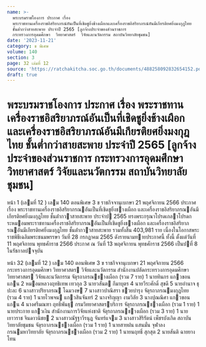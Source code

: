 ```yaml
---
name: >-
  พระบรมราชโองการ ประกาศ เรื่อง
  พระราชทานเครื่องราชอิสริยาภรณ์อันเป็นที่เชิดชูยิ่งช้างเผือกและเครื่องราชอิสริยาภรณ์อันมีเกียรติยศยิ่งมงกุฎไทย
  ชั้นต่ำกว่าสายสะพาย ประจำปี 2565 [ลูกจ้างประจำของส่วนราชการ
  กระทรวงการอุดมศึกษา  วิทยาศาสตร์  วิจัยและนวัตกรรม สถาบันวิทยาลัยชุมชน]
date: '2023-11-21'
category: ข พิเศษ
volume: 140
section: 3
page: 32 เล่มที่ 12
source: 'https://ratchakitcha.soc.go.th/documents/488258092832654152.pdf'
draft: true
---
```


# พระบรมราชโองการ ประกาศ เรื่อง พระราชทานเครื่องราชอิสริยาภรณ์อันเป็นที่เชิดชูยิ่งช้างเผือกและเครื่องราชอิสริยาภรณ์อันมีเกียรติยศยิ่งมงกุฎไทย ชั้นต่ำกว่าสายสะพาย ประจำปี 2565 [ลูกจ้างประจำของส่วนราชการ กระทรวงการอุดมศึกษา  วิทยาศาสตร์  วิจัยและนวัตกรรม สถาบันวิทยาลัยชุมชน]

หน้า 1 (เลมที่ 12 ) เลม 140 ตอนพิเศษ 3 ข ราชกิจจานุเบกษา 21 พฤศจิกายน 2566 ประกาศ เรื่อง พระราชทานเครื่องราชอิสริยาภรณอันเป็นที่เชิดชูยิ่งชางเผือก และเครื่องราชอิสริยาภรณอันมีเกียรติยศยิ่งมงกุฎไทย ชั้นต่ํากวาสายสะพาย ประจําป 2565 ทรงพระกรุณาโปรดเกลาโปรดกระหมอมพระราชทานเครื่องราชอิสริยาภรณอันเป็นที่เชิดชูยิ่งชางเผือก และเครื่องราชอิสริยาภรณอันมีเกียรติยศยิ่งมงกุฎไทย ชั้นต่ํากวาสายสะพาย รวมทั้งสิ้น 403,981 ราย เนื่องในโอกาสพระราชพิธีเฉลิมพระชนมพรรษา วันที่ 28 กรกฎาคม 2565 ดังรายนามทายประกาศนี้ ทั้งนี้ ตั้งแต่วันที่ 11 พฤศจิกายน พุทธศักราช 2566 ประกาศ ณ วันที่ 13 พฤศจิกายน พุทธศักราช 2566 เป็นปที่ 8 ในรัชกาลปจจุบัน

หน้า 32 (เลมที่ 12 ) เลม 140 ตอนพิเศษ 3 ข ราชกิจจานุเบกษา 21 พฤศจิกายน 2566 กระทรวงการอุดมศึกษา วิทยาศาสตร วิจัยและนวัตกรรม สํานักงานปลัดกระทรวงการอุดมศึกษา วิทยาศาสตร วิจัยและนวัตกรรม จัตุรถาภรณชางเผือก (รวม 7 ราย) 1 นายทินกร แกวขอนแกน 2 หมอมหลวงฤทธิเทพ เทวกุล 3 นายวสันต กีมาบุตร 4 นายวีระศักดิ์ สุขดี 5 นายอํานาจ ธุปะละ 6 นางสาวปริยาภรณ โฉมวงษ 7 นางสาวปาณิสรา ชวยบํารุง จัตุรถาภรณมงกุฎไทย (รวม 4 ราย) 1 นายไวพจน แกวสินจันทร์ 2 นางจริญญา งามวิลัย 3 นางปุณณิศา แกวขอนแกน 4 นางศรีมณฑา ฤทธิ์พันธุ กรมวิทยาศาสตรบริการ จัตุรถาภรณชางเผือก (รวม 1 ราย) 1 นายประกาย แกวเงิน สํานักงานการวิจัยแห่งชาติ จัตุรถาภรณชางเผือก (รวม 3 ราย) 1 นายเยาวราช จินดาวนิชย 2 นางสาวณัฐฐาวีรนุฎ จันทร์แจม 3 นางสาวสิริรัตน์ เพ็ชรบังเกิด สถาบันวิทยาลัยชุมชน จัตุรถาภรณชางเผือก (รวม 1 ราย) 1 นายสายฝน แสนมั่น จุฬาลงกรณมหาวิทยาลัย จัตุรถาภรณชางเผือก (รวม 2 ราย) 1 นายนฤทธิ์ สุกสุต 2 นายสันติ ฉายยางโทน
